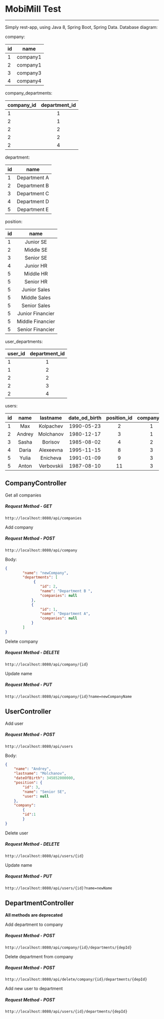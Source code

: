 # MobiMill Test

---

Simply rest-app, using Java 8, Spring Boot, Spring Data.
Database diagram:

company:

| id     |name        |
| ------ |:----------:|
| 1      | company1   |
| 2      | company1   |
| 3      | company3   |
| 4      | company4   |

company_departments:

| company_id    |department_id |
| --------------|:------------:|
| 1             | 1            |
| 2             | 1            |
| 2             | 2            |
| 2             | 2            |
| 2             | 4            |

department:

| id     |name             |
| ------ |:---------------:|
| 1      | Department A    |
| 2      | Department B    |
| 3      | Department C    |
| 4      | Department D    |
| 5      | Department E    |

position:

| id     |name             |
| ------ |:---------------:|
| 1      | Junior SE       |
| 2      | Middle SE       |
| 3      | Senior SE       |
| 4      | Junior HR       |
| 5      | Middle HR       |
| 5      | Senior HR       |
| 5      | Junior Sales    |
| 5      | Middle Sales    |
| 5      | Senior Sales    |
| 5      | Junior Financier|
| 5      | Middle Financier|
| 5      | Senior Financier|

user_departments:

| user_id    |department_id |
| --------------|:------------:|
| 1             | 1            |
| 1             | 2            |
| 2             | 2            |
| 2             | 3            |
| 2             | 4            |

users:

| id     |name      |lastname    |date_od_birth |position_id |company_id |
| ------ |:--------:|:----------:|:------------:|:----------:|:---------:|
| 1      | Max      |Kolpachev   |1990-05-23    |2           |1          |
| 2      | Andrey   |Molchanov   |1980-12-17    |3           |1          |
| 3      | Sasha    |Borisov     |1985-08-02    |4           |2          |
| 4      | Daria    |Alexeevna   |1995-11-15    |8           |3          |
| 5      | Yulia    |Enicheva    |1991-01-09    |9           |3          |
| 5      | Anton    |Verbovskii  |1987-08-10    |11          |3          |

## CompanyController


Get all companies
##### Request Method - GET
`http://localhost:8080/api/companies`

Add company
##### Request Method - POST
`http://localhost:8080/api/company`

Body:
```json
{
        "name": "newCompany",
        "departments": [
             {
                "id": 2,
                "name": "Department B ",
                "companies": null
            },
            {
                "id": 1,
                "name": "Department A",
                "companies": null
            }
        ]
}
```

Delete company
##### Request Method - DELETE
`http://localhost:8080/api/company/{id}`

Update name
##### Request Method - PUT
`http://localhost:8080/api/company/{id}?name=newCompanyName`

## UserController


Add user
##### Request Method - POST
`http://localhost:8080/api/users`

Body:
```json
{
	"name": "Andrey",
    "lastname": "Molchanov",
    "dateOfBirth": 345852000000,
    "position": {
        "id": 3,
        "name": "Senior SE",
        "user": null
    },
    "company":
    	{
    	"id":1
    	}
}
```

Delete user
##### Request Method - DELETE
`http://localhost:8080/api/users/{id}`

Update name
##### Request Method - PUT
`http://localhost:8080/api/users/{id}?name=newName`

## DepartmentController

**All methods are deprecated**

Add department to company
##### Request Method - POST
`http://localhost:8080/api/company/{id}/departments/{depId}`

Delete department from company
##### Request Method - POST
`http://localhost:8080/api/delete/company/{id}/departments/{depId}`

Add new user to department
##### Request Method - POST
`http://localhost:8080/api/users/{id}/departments/{depId}`